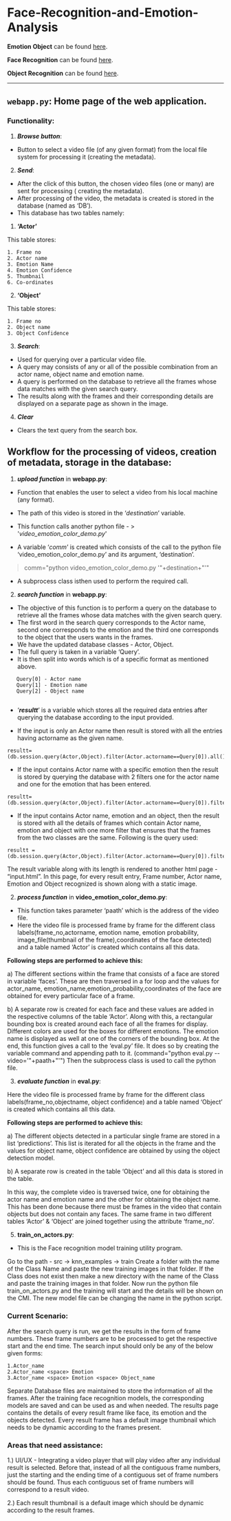 # Face-Recognition-and-Emotion-Analysis

**Emotion Object** can be found [here](https://github.com/oarriaga/face_classification).

**Face Recognition** can be found [here](https://github.com/ageitgey/face_recognition).

**Object Recognition** can be found [here](https://github.com/devicehive/devicehive-video-analysis).

---

## **`webapp.py`**: Home page of the web application.

### Functionality:

1) ***Browse button***:

- Button to select a video file (of any given format) from the local file system for processing it (creating the metadata).

2) ***Send***:
- After the click of this button, the chosen video files (one or many) are sent for processing ( creating the metadata).
- After processing of the video, the metadata is created is stored in the database (named as ‘DB’). 
- This database has two tables namely:

1) **‘Actor’**

This table stores:

	1. Frame no
	2. Actor name
	3. Emotion Name
	4. Emotion Confidence
	5. Thumbnail
	6. Co-ordinates

2) **‘Object’**

This table stores:
	
	1. Frame no
	2. Object name
	3. Object Confidence



3) ***Search***:

- Used for querying over a particular video file. 
- A query may consists of any or all of the possible combination from an actor name, object name and emotion name.
- A query is performed on the database to retrieve all the frames whose data matches with the given search query. 
- The results along with the frames and their corresponding details are displayed on a separate page as shown in the image.

4) ***Clear***

- Clears the text query from the search box.


## Workflow for the processing of videos, creation of metadata, storage in the database:
    
1) ***upload function*** in **webapp.py**:

- Function that enables the user to select a video from his local machine (any format).
- The path of this video is stored in the ‘*destination*’ variable.
- This function calls another python file - > '*video_emotion_color_demo.py*'

- A variable ‘*comm*’ is created which consists of the call to the python file ‘video_emotion_color_demo.py’ and its argument, ‘destination’.

> comm="python video_emotion_color_demo.py '"+destination+"'"

- A subprocess class isthen used to perform the required call.

2) ***search function*** in **webapp.py**:

- The objective of this function is to perform a query on the database to retrieve all the frames whose data matches with the given search query. 
- The first word in the search query corresponds to the Actor name, second one corresponds to the emotion and the third one corresponds to the object that the users wants in the frames. 
- We have the updated database classes - Actor, Object. 
- The full query is taken in a variable ‘Query’. 
- It is then split into words which is of a specific format as mentioned above. 
 
 ```
    Query[0] - Actor name
    Query[1] - Emotion name
    Query[2] - Object name
    
```

- ‘***resultt***’ is a variable which stores all the required data entries after querying the database according to the input provided. 

- If the input is only an Actor name then result is stored with all the entries having actorname as the given name.

```
resultt=(db.session.query(Actor,Object).filter(Actor.actorname==Query[0]).all())

```

- If the input contains Actor name with a specific emotion then the result is stored by querying the database with 2 filters one for the actor name and one for the emotion that has been entered.

```
resultt=(db.session.query(Actor,Object).filter(Actor.actorname==Query[0]).filter(Actor.emotionname==Query[1]).all())    
```

- If the input contains Actor name, emotion and an object, then the result is stored with all the details of frames which contain Actor name, emotion and object with one more filter that ensures that the frames from the two classes are the same. Following is the query used:

```
resultt = (db.session.query(Actor,Object).filter(Actor.actorname==Query[0]).filter(Actor.emotionname==Query[1]).filter(Object.objectname==Query[2]).filter(Actor.frameno==Object.frameno).all()) 
```
The result variable along with its length is rendered to another html page - “input.html”.
In this page, for every result entry, Frame number, Actor name,  Emotion and Object recognized is shown along with a static image.

2) ***process function*** in **video_emotion_color_demo.py**:

- This function takes parameter ‘paath’ which is the address of the video file. 
- Here the video file is processed frame by frame for the different class labels(frame_no,actorname, emotion name, emotion probability, image_file(thumbnail of the frame),coordinates of the face detected) and a table named ‘Actor’ is created which contains all this data.

**Following steps are performed to achieve this:**

a) The different sections within the frame that consists of a face are stored in variable ‘faces’. These are then traversed in a for loop and the values for actor_name, emotion_name,emotion_probability,coordinates of the face are obtained for every particular face of a frame.

b) A separate row is created for each face and these values are added in the respective columns of the table ‘Actor’.
Along with this, a rectangular bounding box is created around each face of all the frames for display. Different colors are used for the boxes for different emotions. The emotion name is displayed as well at one of the corners of the bounding box.
At the end, this function gives a call to the ‘eval.py’ file. It does so by creating the variable command and appending path to it. (command="python eval.py --video='"+paath+"'")
Then the subprocess class is used to call the python file.

3) ***evaluate function*** in **eval.py**:

Here the video file is processed frame by frame for the different class labels(frame_no,objectname, object confidence) and a table named ‘Object’ is created which contains all this data.

**Following steps are performed to achieve this:**

a) The different objects detected in a particular single frame are stored in a list ‘predictions’. This list is iterated for all the objects in the frame and the values for object name, object confidence are obtained by using the object detection model.

b) A separate row is created in the table ‘Object’ and all this data is stored in the table.


In this way, the complete video is traversed twice, one for obtaining the actor name and emotion name and the other for obtaining the object name. This has been done because there must be frames in the video that contain objects but does not contain any faces. The same frame in two different tables ‘Actor’ & ‘Object’ are joined together using the attribute ‘frame_no’.

5) **train_on_actors.py**:

- This is the Face recognition model training utility program.

Go to the path -   src → knn_examples → train
Create a folder with the name of the Class Name and paste the new training images in that folder. If the Class does not exist then make a new directory with the name of the Class and paste the training images in that folder.
Now run the python file train_on_actors.py and the training will start and the details will be shown on the CMI. The new model file can be changing the name in the python script. 


### Current Scenario:

After the search query is run, we get the results in the form of frame numbers. These frame numbers are to be processed to get the respective start and the end time. The search input should only be any of the below given forms: 

	1.Actor_name
	2.Actor_name <space> Emotion
	3.Actor_name <space> Emotion <space> Object_name 
	
Separate Database files are maintained to store the information of all the frames.
After the training face recognition models, the corresponding models are saved and can be used as and when needed. 
The results page contains the details of every result frame like face, its emotion and the objects detected.
Every result frame has a default image thumbnail which needs to be dynamic according to  the frames present. 


### Areas that need assistance:

1.) UI/UX - Integrating a video player that will play video after any individual result is selected. Before that, instead of all the contiguous frame numbers, just the starting and the ending time of a contiguous set of frame numbers should be found. Thus each contiguous set of frame numbers will correspond to a result video. 

2.) Each result thumbnail is a default image which should be dynamic according to the result frames.

    


